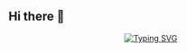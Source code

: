 ## Hi there 👋
<p align="center"><a href="https://git.io/typing-svg"><img src="https://readme-typing-svg.demolab.com?font=Fira+Code&weight=150&size=12&duration=3000&pause=100&center=true&multiline=true&repeat=false&random=false&width=500&height=65&lines=Postdoc+in+SJTU+since+2024+summer.;Currently+working+on+Robust+learning+and+Changepoint+Detection." alt="Typing SVG" /></a></p>

<!--
**qianchd/qianchd** is a ✨ _special_ ✨ repository because its `README.md` (this file) appears on your GitHub profile.

Here are some ideas to get you started:

- 🔭 I’m currently working on ...
- 🌱 I’m currently learning ...
- 👯 I’m looking to collaborate on ...
- 🤔 I’m looking for help with ...
- 💬 Ask me about ...
- 📫 How to reach me: ...
- 😄 Pronouns: ...
- ⚡ Fun fact: ...
-->
